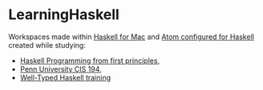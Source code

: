 # LearningHaskell
Workspaces made within [Haskell for Mac](http://haskellformac.com) and 
[Atom configured for Haskell](http://achernyak.me/universal-haskell-dev-enviornment) created while studying:

* [Haskell Programming from first principles](http://haskellbook.com), 
* [Penn University CIS 194](http://www.seas.upenn.edu/~cis194/lectures/01-intro.html), 
* [Well-Typed Haskell training](http://www.well-typed.com/services_training/) 
